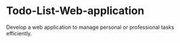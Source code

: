 # Todo-List-Web-application
Develop a web application to manage personal or professional tasks efficiently.
